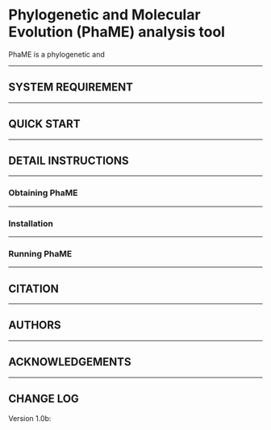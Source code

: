 # Phylogenetic and Molecular Evolution (PhaME) analysis tool

PhaME is a phylogenetic and 

--------------------------------------------------------------
## SYSTEM REQUIREMENT

--------------------------------------------------------------
## QUICK START

--------------------------------------------------------------
## DETAIL INSTRUCTIONS

--------------------------------------------------------------
### Obtaining PhaME

--------------------------------------------------------------
### Installation

--------------------------------------------------------------
### Running PhaME

--------------------------------------------------------------
## CITATION

--------------------------------------------------------------
## AUTHORS

--------------------------------------------------------------
## ACKNOWLEDGEMENTS

--------------------------------------------------------------

## CHANGE LOG
Version 1.0b:
